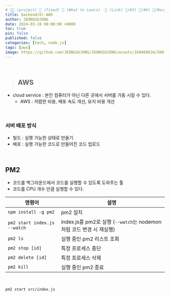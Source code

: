 ```yaml
---
# 👨‍💻 (project) 📌 (fixed) 📖 (What to Learn)  🌱 (Link) 🧷(#3) 📌(#4) 👀(Recap)
title: backend(6)-AWS
author: JEONGSUJONG
date: 2024-03-18 00:00:00 +0800
toc: true
pin: false
published: false
categories: [tech, node.js]
tags: [aws]
image: https://github.com/JEONGSUJONG/JEONGSUJONG/assets/168960634/580ff546-c5d4-4502-a0c3-489b13a49870
---
```


<br>

> ## AWS

<!-- ![image](https://github.com/JEONGSUJONG/github-mainpage/assets/142254876/1476c5b3-ac2a-4dfd-aceb-48a7913e1d77) -->

- cloud service : 본인 컴퓨터가 아닌 다른 곳에서 서버를 가동 시킬 수 있다.
  - AWS : 저렴한 비용, 배포 속도 개선, 유지 비용 개선

<br>

### 서버 배포 방식

<!-- ![image](https://github.com/JEONGSUJONG/github-mainpage/assets/142254876/267be03e-e8e3-4980-b906-b778ca4b050c) -->

- 빌드 : 실행 가능한 상태로 만들기
- 배포 : 실행 가능한 코드로 만들어진 코드 업로드

<br>

## PM2

- 코드를 백그라운드에서 코드를 실행할 수 있도록 도와주는 툴
- 코드를 CPU 개수 만큼 실행할 수 있다.

| 명령어                       | 설명                                                                 |
| ---------------------------- | -------------------------------------------------------------------- |
| `npm install -g pm2`         | pm2 설치                                                             |
| `pm2 start index.js --watch` | index.js를 pm2로 실행 (`--watch`는 nodemon 처럼 코드 변경 시 재실행) |
| `pm2 ls`                     | 실행 중인 pm2 리스트 조회                                            |
| `pm2 stop [id]`              | 특정 프로세스 중단                                                   |
| `pm2 delete [id]`            | 특정 프로세스 삭제                                                   |
| `pm2 kill`                   | 실행 중인 pm2 종료                                                   |

<br>

`pm2 start src/index.js`
